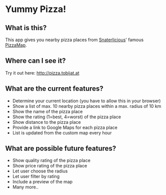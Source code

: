 # Yummy Pizza!

## What is this?
This app gives you nearby pizza places from [Snaterlicious](https://github.com/snaterlicious)'
famous [PizzaMap](https://www.google.com/maps/d/u/0/viewer?ll=52.493651%2C13.328133&spn=0.19628%2C0.528374&msa=0&mid=z2Qplwtk3f0Q.kaiyuAkHjF00).

## Where can I see it?
Try it out here: http://pizza.tobijat.at

## What are the current features?
* Determine your current location (you have to allow this in your browser)
* Show a list of max. 10 nearby pizza places within a max. radius of 10 km
* Show the name of the pizza place
* Show the rating (1=best, 4=worst) of the pizza place
* Show distance to the pizza place
* Provide a link to Google Maps for each pizza place
* List is updated from the custom map every hour

## What are possible future features?
* Show quality rating of the pizza place
* Show price rating of the pizza place
* Let user choose the radius
* Let user filter by rating
* Include a preview of the map
* Many more..
